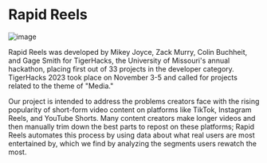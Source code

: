 # Rapid Reels

![image](https://github.com/ZackMurry/tigerhacks-2023/assets/64462489/5e6f9723-2947-4c13-87bf-1ea7cb321964)

Rapid Reels was developed by Mikey Joyce, Zack Murry, Colin Buchheit, and Gage Smith for TigerHacks, the University of Missouri's annual hackathon,
placing first out of 33 projects in the developer category. TigerHacks 2023 took place on November 3-5 and called for projects related to the theme of "Media."

Our project is intended to address the problems creators face with the rising popularity of short-form video content on platforms like TikTok, Instagram Reels, and YouTube Shorts.
Many content creators make longer videos and then manually trim down the best parts to repost on these platforms; Rapid Reels automates this process by using data about what real
users are most entertained by, which we find by analyzing the segments users rewatch the most.

